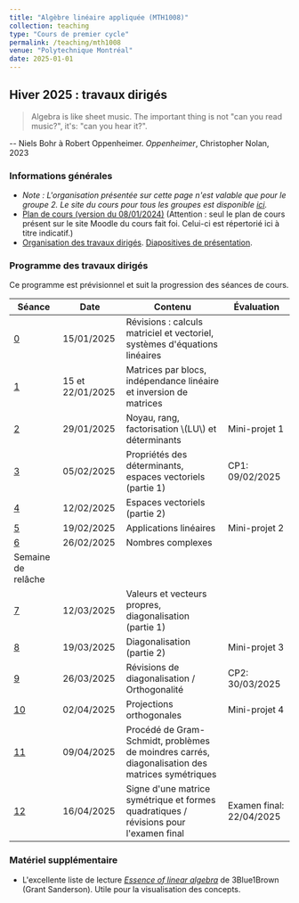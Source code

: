 ```yaml
---
title: "Algèbre linéaire appliquée (MTH1008)"
collection: teaching
type: "Cours de premier cycle"
permalink: /teaching/mth1008
venue: "Polytechnique Montréal"
date: 2025-01-01
---
```


## Hiver 2025 : travaux dirigés

> Algebra is like sheet music. The important thing is not "can you read music?", it's: "can you hear it?".

-- Niels Bohr à Robert Oppenheimer. *Oppenheimer*, Christopher Nolan, 2023

### Informations générales

- *Note : L'organisation présentée sur cette page n'est valable que pour le groupe 2. Le site du cours pour tous les groupes est disponible [ici](https://www.polymtl.ca/programmes/cours/algebre-lineaire-appliquee).*
- [Plan de cours (version du 08/01/2024)](/files/Plan_de_cours_MTH1008_H25.pdf) (Attention : seul le plan de cours présent sur le site Moodle du cours fait foi. Celui-ci est répertorié ici à titre indicatif.)
- [Organisation des travaux dirigés](/teaching/mth1008/organisation). [Diapositives de présentation](/files/intro-td.pdf).

### Programme des travaux dirigés

Ce programme est prévisionnel et suit la progression des séances de cours.

| Séance                       | Date             | Contenu                                                                                         | Évaluation               |
| ---------------------------- | ---------------- | ----------------------------------------------------------------------------------------------- | ------------------------ |
| [0](/teaching/mth1008/td0)   | 15/01/2025       | Révisions : calculs matriciel et vectoriel, systèmes d'équations linéaires                      |
| [1](/teaching/mth1008/td1)   | 15 et 22/01/2025 | Matrices par blocs, indépendance linéaire et inversion de matrices                              |
| [2](/teaching/mth1008/td2)   | 29/01/2025       | Noyau, rang, factorisation \\(LU\\) et déterminants                                             | Mini-projet 1            |
| [3](/teaching/mth1008/td3)   | 05/02/2025       | Propriétés des déterminants, espaces vectoriels (partie 1)                                      | CP1: 09/02/2025          |
| [4](/teaching/mth1008/td4)   | 12/02/2025       | Espaces vectoriels (partie 2)                                                                   |
| [5](/teaching/mth1008/td5)   | 19/02/2025       | Applications linéaires                                                                          | Mini-projet 2            |
| [6](/teaching/mth1008/td6)   | 26/02/2025       | Nombres complexes                                                                               |
| Semaine de relâche           |                  |                                                                                                 |
| [7](/teaching/mth1008/td7)   | 12/03/2025       | Valeurs et vecteurs propres, diagonalisation (partie 1)                                         |
| [8](/teaching/mth1008/td8)   | 19/03/2025       | Diagonalisation (partie 2)                                                                      | Mini-projet 3            |
| [9](/teaching/mth1008/td9)   | 26/03/2025       | Révisions de diagonalisation / Orthogonalité                                                    | CP2: 30/03/2025          |
| [10](/teaching/mth1008/td10) | 02/04/2025       | Projections orthogonales                                                                        | Mini-projet 4            |
| [11](/teaching/mth1008/td11) | 09/04/2025       | Procédé de Gram-Schmidt, problèmes de moindres carrés, diagonalisation des matrices symétriques |
| [12](/teaching/mth1008/td12) | 16/04/2025       | Signe d'une matrice symétrique et formes quadratiques / révisions pour l'examen final           | Examen final: 22/04/2025 |

### Matériel supplémentaire

- L'excellente liste de lecture [*Essence of linear algebra*](https://www.youtube.com/playlist?list=PLZHQObOWTQDPD3MizzM2xVFitgF8hE_ab) de 3Blue1Brown (Grant Sanderson). Utile pour la visualisation des concepts.
